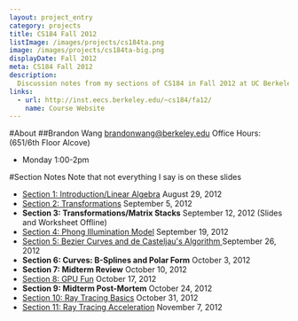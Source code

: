 ```yaml
---
layout: project_entry
category: projects
title: CS184 Fall 2012
listImage: /images/projects/cs184ta.png
image: /images/projects/cs184ta-big.png
displayDate: Fall 2012
meta: CS184 Fall 2012
description:
  Discussion notes from my sections of CS184 in Fall 2012 at UC Berkeley.
links:
  - url: http://inst.eecs.berkeley.edu/~cs184/fa12/
    name: Course Website
---
```

#About
##Brandon Wang
[brandonwang@berkeley.edu](mailto:brandonwang@berkeley.edu)
Office Hours: (651/6th Floor Alcove)
- Monday 1:00-2pm

#Section Notes
Note that not everything I say is on these slides

- [Section 1: Introduction/Linear Algebra](http://s3.brandonwang.net.s3-us-west-1.amazonaws.com/teaching/cs184fa12/s1.html) August 29, 2012
- [Section 2: Transformations](http://s3.brandonwang.net.s3-us-west-1.amazonaws.com/teaching/cs184fa12/s2.html) September 5, 2012
- **Section 3: Transformations/Matrix Stacks** September 12, 2012 (Slides and Worksheet Offline)
- [Section 4: Phong Illumination Model](http://s3.brandonwang.net.s3-us-west-1.amazonaws.com/teaching/cs184fa12/s4.html) September 19, 2012
- [Section 5: Bezier Curves and de Casteljau's Algorithm ](http://s3.brandonwang.net.s3-us-west-1.amazonaws.com/teaching/cs184fa12/s5.html) September 26, 2012
- **Section 6: Curves: B-Splines and Polar Form** October 3, 2012
- **Section 7: Midterm Review** October 10, 2012
- [Section 8: GPU Fun](http://s3.brandonwang.net.s3-us-west-1.amazonaws.com/teaching/cs184fa12/s8.html) October 17, 2012
- **Section 9: Midterm Post-Mortem** October 24, 2012
- [Section 10: Ray Tracing Basics](http://s3.brandonwang.net.s3-us-west-1.amazonaws.com/teaching/cs184fa12/s10.html) October 31, 2012
- [Section 11: Ray Tracing Acceleration](http://s3.brandonwang.net.s3-us-west-1.amazonaws.com/teaching/cs184fa12/s11.html) November 7, 2012
